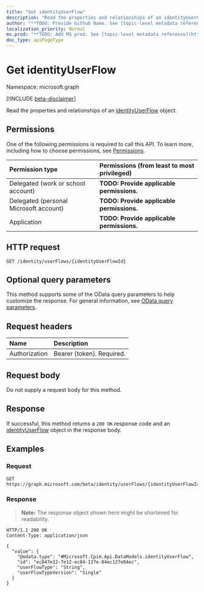 ```yaml
---
title: "Get identityUserFlow"
description: "Read the properties and relationships of an identityUserFlow object."
author: "**TODO: Provide Github Name. See [topic-level metadata reference](https://msgo.azurewebsites.net/add/document/guidelines/metadata.html#topic-level-metadata)**"
localization_priority: Normal
ms.prod: "**TODO: Add MS prod. See [topic-level metadata reference](https://msgo.azurewebsites.net/add/document/guidelines/metadata.html#topic-level-metadata)**"
doc_type: apiPageType
---
```


# Get identityUserFlow
Namespace: microsoft.graph

[!INCLUDE [beta-disclaimer](../../includes/beta-disclaimer.md)]

Read the properties and relationships of an [identityUserFlow](../resources/identityuserflow.md) object.

## Permissions
One of the following permissions is required to call this API. To learn more, including how to choose permissions, see [Permissions](/graph/permissions-reference).

|Permission type|Permissions (from least to most privileged)|
|:---|:---|
|Delegated (work or school account)|**TODO: Provide applicable permissions.**|
|Delegated (personal Microsoft account)|**TODO: Provide applicable permissions.**|
|Application|**TODO: Provide applicable permissions.**|

## HTTP request

<!-- {
  "blockType": "ignored"
}
-->
``` http
GET /identity/userFlows/{identityUserFlowId}
```

## Optional query parameters
This method supports some of the OData query parameters to help customize the response. For general information, see [OData query parameters](/graph/query-parameters).

## Request headers
|Name|Description|
|:---|:---|
|Authorization|Bearer {token}. Required.|

## Request body
Do not supply a request body for this method.

## Response

If successful, this method returns a `200 OK` response code and an [identityUserFlow](../resources/identityuserflow.md) object in the response body.

## Examples

### Request
<!-- {
  "blockType": "request",
  "name": "get_identityuserflow"
}
-->
``` http
GET https://graph.microsoft.com/beta/identity/userFlows/{identityUserFlowId}
```


### Response
>**Note:** The response object shown here might be shortened for readability.
<!-- {
  "blockType": "response",
  "truncated": true,
  "@odata.type": "Microsoft.Cpim.Api.DataModels.identityUserFlow"
}
-->
``` http
HTTP/1.1 200 OK
Content-Type: application/json

{
  "value": {
    "@odata.type": "#Microsoft.Cpim.Api.DataModels.identityUserFlow",
    "id": "ec847e12-7e12-ec84-127e-84ec127e84ec",
    "userFlowType": "String",
    "userFlowTypeVersion": "Single"
  }
}
```

